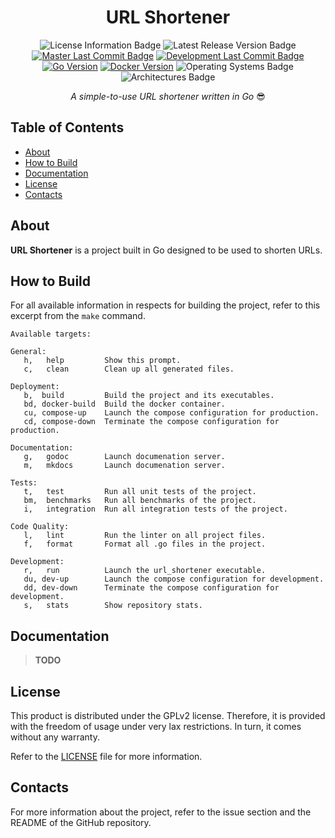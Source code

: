 <h1 align="center">URL Shortener</h1>

<div align="center">

![License Information Badge](https://img.shields.io/github/license/timkral5/url_shortener?logo=github&label=License&color=blue)
![Latest Release Version Badge](https://img.shields.io/github/v/tag/timkral5/url_shortener?logo=github&label=Latest%20Version&color=blue)
[![Master Last Commit Badge](https://img.shields.io/github/last-commit/timkral5/url_shortener/master?label=Last%20Commit%20-%20Master&logo=git&color=blue)](https://github.com/TimKral5/url_shortener)
[![Development Last Commit Badge](https://img.shields.io/github/last-commit/timkral5/url_shortener/development?label=Last%20Commit%20-%20Development&logo=git&color=red)](https://github.com/TimKral5/url_shortener/tree/development)
[![Go Version](https://img.shields.io/badge/Go_Version-1.24.5-deepskyblue?logo=go)](https://go.dev)
[![Docker Version](https://img.shields.io/badge/Docker_Version-18.3.3-deepskyblue?logo=docker)](https://docker.com)
![Operating Systems Badge](https://img.shields.io/badge/OS-linux%20%7C%20windows-blue?style=flat&logo=Linux&logoColor=b0c0c0)
![Architectures Badge](https://img.shields.io/badge/CPU-x86%20%7C%20x86__64%20-blue?style=flat&logo=amd&logoColor=b0c0c0)

</div>

<p align="center">
  <i>A simple-to-use URL shortener written in Go</i> 😎
</p>

## Table of Contents

- [About](#about)
- [How to Build](#how-to-build)
- [Documentation](#documentation)
- [License](#license)
- [Contacts](#contacts)

## About

**URL Shortener** is a project built in Go designed to be used to
shorten URLs.

## How to Build

For all available information in respects for building the project,
refer to this excerpt from the `make` command.

```plain
Available targets:

General:
   h,   help         Show this prompt.
   c,   clean        Clean up all generated files.

Deployment:
   b,  build         Build the project and its executables.
   bd, docker-build  Build the docker container.
   cu, compose-up    Launch the compose configuration for production.
   cd, compose-down  Terminate the compose configuration for production.

Documentation:
   g,   godoc        Launch documenation server.
   m,   mkdocs       Launch documenation server.

Tests:
   t,   test         Run all unit tests of the project.
   bm,  benchmarks   Run all benchmarks of the project.
   i,   integration  Run all integration tests of the project.

Code Quality:
   l,   lint         Run the linter on all project files.
   f,   format       Format all .go files in the project.

Development:
   r,   run          Launch the url_shortener executable.
   du, dev-up        Launch the compose configuration for development.
   dd, dev-down      Terminate the compose configuration for development.
   s,   stats        Show repository stats.
```

## Documentation

> **TODO**

## License

This product is distributed under the GPLv2 license. Therefore, it is
provided with the freedom of usage under very lax restrictions. In
turn, it comes without any warranty.

Refer to the [LICENSE](./LICENSE) file for more information.

## Contacts

For more information about the project, refer to the issue section
and the README of the GitHub repository.
